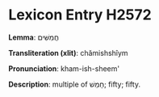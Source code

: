 # Lexicon Entry H2572

**Lemma**: חֲמִשִּׁים

**Transliteration (xlit)**: chămishshîym

**Pronunciation**: kham-ish-sheem'

**Description**:
multiple of חָמֵשׁ; fifty; fifty.

